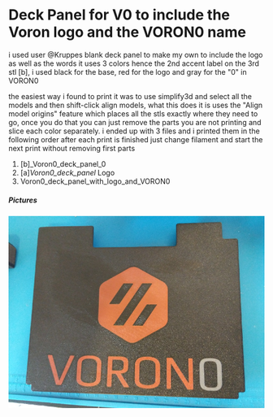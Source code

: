 # Deck Panel for V0 to include the Voron logo and the VORON0 name 

i used user @Kruppes blank deck panel to make my own to include the logo as well as the words it uses 3 colors hence the 2nd accent label on the 3rd stl [b],
i used black for the base, red for the logo and gray for the "0" in VORON0

the easiest way i found to print it was to use simplify3d and select all the models and then shift-click align models, what this does it is uses the "Align model origins" feature which places 
all the stls exactly where they need to go, once you do that you can just remove the parts you are not printing and slice each color separately. i ended up with 3 files and i printed them in 
the following order after each print is finished just change filament and start the next print without removing first parts

1. [b]_Voron0_deck_panel_0
2. [a]_Voron0_deck_panel_ Logo
3. Voron0_deck_panel_with_logo_and_VORON0
 
##### Pictures
![Printed Panel](Images/deck_panel_printed.jpg)
